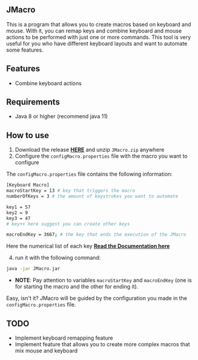 ## JMacro

This is a program that allows you to create macros based on keyboard and mouse. With it, you can remap keys and combine keyboard and mouse actions to be performed with just one or more commands. This tool is very useful for you who have different keyboard layouts and want to automate some features.

## Features

* Combine keyboard actions

## Requirements

* Java 8 or higher (recommend java 11)

## How to use

1. Download the release **[HERE](https://github.com/lobocode/JMacro/releases/download/Latest/JMacro.zip)** and unzip `JMacro.zip` anywhere
2. Configure the `configMacro.properties` file with the macro you want to configure

The `configMacro.properties` file contains the following information:

```bash
[Keyboard Macro]
macroStartKey = 13 # key that triggers the macro
numberOfKeys = 3 # the amount of keystrokes you want to automate

key1 = 57
key2 = 9
key3 = 47
# key++ here suggest you can create other keys

macroEndKey = 3667; # the key that ends the execution of the JMacro
```

Here the numerical list of each key **[Read the Documentation here](https://github.com/lobocode/JMacro/blob/main/docs/macro.md)**


4. run it with the following command:

```bash
java -jar JMacro.jar
```



* **NOTE**: Pay attention to variables `macroStartKey` and `macroEndKey` (one is for starting the macro and the other for ending it).

Easy, isn't it? JMacro will be guided by the configuration you made in the `configMacro.properties` file.

## TODO

* Implement keyboard remapping feature
* Implement feature that allows you to create more complex macros that mix mouse and keyboard


